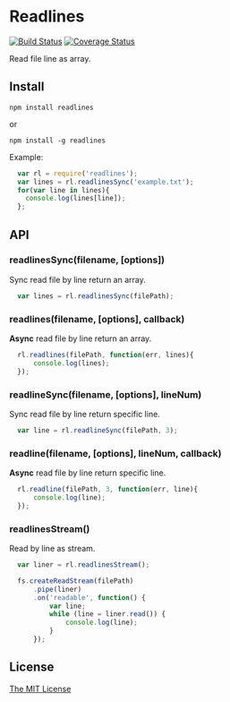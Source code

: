 # Readlines


[![Build Status](https://travis-ci.org/booxood/readlines.png?branch=master)](https://travis-ci.org/booxood/readlines)
[![Coverage Status](https://coveralls.io/repos/booxood/readlines/badge.svg)](https://coveralls.io/r/booxood/readlines)


Read file line as array.

## Install

```
npm install readlines
```
or
```
npm install -g readlines
```

Example:
```javascript
  var rl = require('readlines');
  var lines = rl.readlinesSync('example.txt');
  for(var line in lines){
    console.log(lines[line]);
  };
```


## API

### readlinesSync(filename, [options])
Sync read file by line return an array.
```javascript
  var lines = rl.readlinesSync(filePath);
```

### readlines(filename, [options], callback)
**Async** read file by line return an array.
```javascript
  rl.readlines(filePath, function(err, lines){
      console.log(lines);
  });
```

### readlineSync(filename, [options], lineNum)
Sync read file by line return specific line.
```javascript
  var line = rl.readlineSync(filePath, 3);
```

### readline(filename, [options], lineNum, callback)
**Async** read file by line return specific line.
```javascript
  rl.readline(filePath, 3, function(err, line){
      console.log(line);
  });
```

### readlinesStream()
Read by line as stream.
```javascript
  var liner = rl.readlinesStream();

  fs.createReadStream(filePath)
      .pipe(liner)
      .on('readable', function() {
          var line;
          while (line = liner.read()) {
              console.log(line);
          }
      });
```


## License
[The MIT License](https://github.com/booxood/readlines/blob/master/LICENSE)
